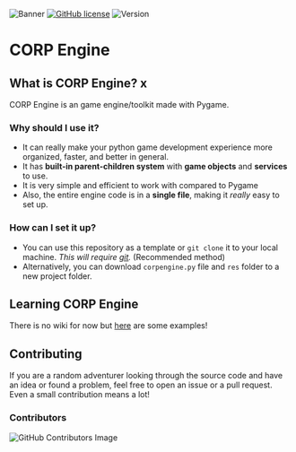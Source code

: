 ![Banner](https://imagizer.imageshack.com/img922/2867/oKxyGS.png)
[![GitHub license](https://img.shields.io/github/license/PyxleDev0/corp-engine)](https://github.com/PyxleDev0/corp-engine/blob/master/LICENSE)
![Version](https://img.shields.io/badge/Version-v0.8.0-informational)

# CORP Engine

## What is CORP Engine? x
CORP Engine is an game engine/toolkit made with Pygame.

### Why should I use it?
- It can really make your python game development experience more organized, faster, and better in general.
- It has **built-in parent-children system** with **game objects** and **services** to use. 
- It is very simple and efficient to work with compared to Pygame
- Also, the entire engine code is in a **single file**, making it _really_ easy to set up.

### How can I set it up?
* You can use this repository as a template or  `git clone` it to your local machine. _This will require [git](https://git-scm.com)._ (Recommended method) 
* Alternatively, you can download `corpengine.py` file and `res` folder to a new project folder.


## Learning CORP Engine
There is no wiki for now but [here](https://github.com/PyxleDev0/corp-engine-examples/) are some examples!


## Contributing
If you are a random adventurer looking through the source code and have an idea or found a problem, feel free to open an issue or a pull request. Even a small contribution means a lot!

### Contributors

![GitHub Contributors Image](https://contrib.rocks/image?repo=PyxleDev0/corp-engine)
